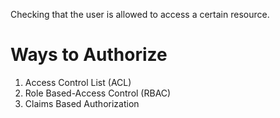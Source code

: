 Checking that the user is allowed to access a certain resource.

# Ways to Authorize
1. Access Control List (ACL)
2. Role Based-Access Control (RBAC)
3. Claims Based Authorization
